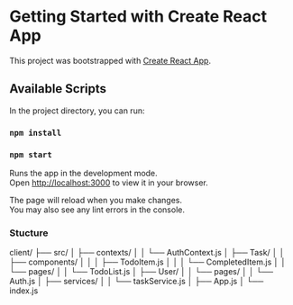 # Getting Started with Create React App

This project was bootstrapped with [Create React App](https://github.com/facebook/create-react-app).

## Available Scripts

In the project directory, you can run:

### `npm install`
### `npm start`

Runs the app in the development mode.\
Open [http://localhost:3000](http://localhost:3000) to view it in your browser.

The page will reload when you make changes.\
You may also see any lint errors in the console.

### Stucture
client/
├── src/
│   ├── contexts/
│   │   └── AuthContext.js
│   ├── Task/
│   │   ├── components/
│   │   │   ├── TodoItem.js
│   │   │   └── CompletedItem.js
│   │   └── pages/
│   │       └── TodoList.js
│   ├── User/
│   │   └── pages/
│   │       └── Auth.js
│   ├── services/
│   │   └── taskService.js
│   ├── App.js
│   └── index.js
